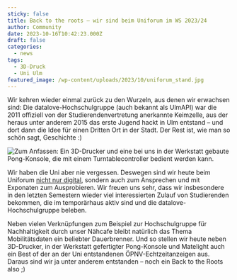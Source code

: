 ```yaml
---
sticky: false
title: Back to the roots – wir sind beim Uniforum im WS 2023/24
author: Community
date: 2023-10-16T10:42:23.000Z
draft: false
categories:
  - news
tags:
  - 3D-Druck
  - Uni Ulm
featured_image: /wp-content/uploads/2023/10/uniforum_stand.jpg
---
```


Wir kehren wieder einmal zurück zu den Wurzeln, aus denen wir erwachsen sind: Die datalove-Hochschulgruppe (auch bekannt als UlmAPI) war die 2011 offiziell von der Studierendenvertretung anerkannte Keimzelle, aus der heraus unter anderem 2015 das erste Jugend hackt in Ulm entstand – und dort dann die Idee für einen Dritten Ort in der Stadt. Der Rest ist, wie man so schön sagt, Geschichte :)

![Zum Anfassen: Ein 3D-Drucker und eine bei uns in der Werkstatt gebaute Pong-Konsole, die mit einem Turntablecontroller bedient werden kann.](/wp-content/uploads/2023/10/uniforum_exponate.jpg)

Wir haben die Uni aber nie vergessen. Deswegen sind wir heute beim Uniforum [nicht nur digital](https://stuve.uni-ulm.de/aktuelles/veranstaltungen/digitales-uniforum/freizeit-unterhaltung-und-netzwerk#c3143), sondern auch zum Ansprechen und mit Exponaten zum Ausprobieren. Wir freuen uns sehr, dass wir insbesondere in den letzten Semestern wieder viel interessierten Zulauf von Studierenden bekommen, die im temporärhaus aktiv sind und die datalove-Hochschulgruppe beleben.

Neben vielen Verknüpfungen zum Beispiel zur Hochschulgruppe für Nachhaltigkeit durch unser Nähcafe bleibt natürlich das Thema Mobilitätsdaten ein beliebter Dauerbrenner. Und so stellen wir heute neben 3D-Drucker, in der Werkstatt gefertigter Pong-Konsole und Matelight auch ein Best of der an der Uni entstandenen ÖPNV-Echtzeitanzeigen aus. Daraus sind wir ja unter anderem entstanden – noch ein Back to the Roots also ;)
